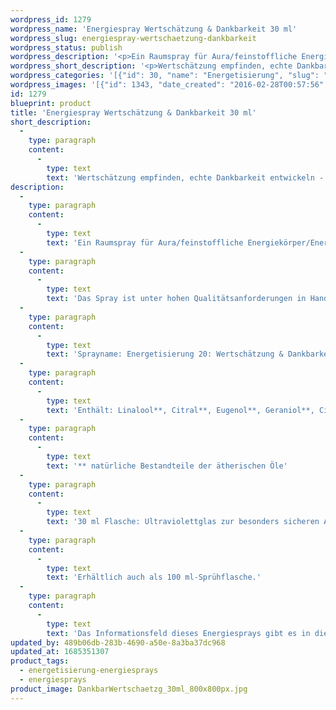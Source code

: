 ```yaml
---
wordpress_id: 1279
wordpress_name: 'Energiespray Wertschätzung & Dankbarkeit 30 ml'
wordpress_slug: energiespray-wertschaetzung-dankbarkeit
wordpress_status: publish
wordpress_description: '<p>Ein Raumspray für Aura/feinstoffliche Energiekörper/Energiefelder und Räume mit einem aktivierbaren Informationsfeld zu Wertschätzung und Dankbarkeit sowie dem energetischen Zugang zu den dazugehörigen universellen Wissenspools.</p><p>Das Spray ist unter hohen Qualitätsanforderungen in Handarbeit in Deutschland hergestellt aus mehrfach gereinigtem und energetisiertem Wasser (76%, konserviert mit 96%igem Weingeist (24%). Abgestimmt auf die Energie ist die Komposition von naturreinen ätherischen Ölen* (bio) (Duftrichtung: umhüllend, tief).</p><p>Sprayname: Energetisierung 20: Wertschätzung &amp; Dankbarkeit. Reihe: Energetisierung</p><p>Enthält: Linalool**, Citral**, Eugenol**, Geraniol**‚ Citronellol**, Farnesol**, Limonene**.<br />** natürliche Bestandteile der ätherischen Öle</p><p>30 ml Flasche: Ultraviolettglas zur besonders sicheren Aufbewahrung mit hochwertigem, goldfarbenen Metallpumpzerstäuber mit Schutzkappe (Steigrohr: Kunststoff). Etikett: sasserfest, leicht energetisiert mit dem Informationsfeld des Airsprays.</p><p>Erhältlich auch als <a href="https://my.feenbaum.de/produkt/energiespray-wertschaetzung-dankbarkeit-100-ml/">100 ml-Sprühflasche</a>.</p><p>Das Informationsfeld dieses Energiesprays gibt es in diesem Shop auch als <a href="https://my.feenbaum.de/produkt-kategorie/energiebilder/fotokarten/energetisierung-fotokarten/">Fotokarte</a>, <a href="https://my.feenbaum.de/produkt-kategorie/energiebilder/wandbilder/energetisierung/">Wandbild</a> und <a href="https://my.feenbaum.de/produkt-kategorie/energiekissen/energetisierung-energiekissen/">Energiekissen</a></p><p><a href="https://my.feenbaum.de/anwendung-energiesprays/">Anwendungshinweise</a></p>'
wordpress_short_description: '<p>Wertschätzung empfinden, echte Dankbarkeit entwickeln &#8211; für sich und andere</p>'
wordpress_categories: '[{"id": 30, "name": "Energetisierung", "slug": "energetisierung-energiesprays"}, {"id": 29, "name": "Energiesprays", "slug": "energiesprays"}]'
wordpress_images: '[{"id": 1343, "date_created": "2016-02-28T00:57:56", "date_created_gmt": "2016-02-27T22:57:56", "date_modified": "2016-02-28T00:57:56", "date_modified_gmt": "2016-02-27T22:57:56", "src": "https://my.feenbaum.de/wp-content/uploads/2016/02/DankbarWertschaetzg_30ml_800x800px.jpg", "name": "DankbarWertschaetzg_30ml_800x800px", "alt": ""}, {"id": 1010, "date_created": "2016-02-25T01:53:29", "date_created_gmt": "2016-02-24T23:53:29", "date_modified": "2016-02-25T01:53:29", "date_modified_gmt": "2016-02-24T23:53:29", "src": "https://my.feenbaum.de/wp-content/uploads/2016/02/20-Wertschaetzung-Dankbarkeit_800x800-W.jpg", "name": "20-Wertschaetzung-Dankbarkeit_800x800-W", "alt": ""}]'
id: 1279
blueprint: product
title: 'Energiespray Wertschätzung & Dankbarkeit 30 ml'
short_description:
  -
    type: paragraph
    content:
      -
        type: text
        text: 'Wertschätzung empfinden, echte Dankbarkeit entwickeln - für sich und andere'
description:
  -
    type: paragraph
    content:
      -
        type: text
        text: 'Ein Raumspray für Aura/feinstoffliche Energiekörper/Energiefelder und Räume mit einem aktivierbaren Informationsfeld zu Wertschätzung und Dankbarkeit sowie dem energetischen Zugang zu den dazugehörigen universellen Wissenspools.'
  -
    type: paragraph
    content:
      -
        type: text
        text: 'Das Spray ist unter hohen Qualitätsanforderungen in Handarbeit in Deutschland hergestellt aus mehrfach gereinigtem und energetisiertem Wasser (76%, konserviert mit 96%igem Weingeist (24%). Abgestimmt auf die Energie ist die Komposition von naturreinen ätherischen Ölen* (bio) (Duftrichtung: umhüllend, tief).'
  -
    type: paragraph
    content:
      -
        type: text
        text: 'Sprayname: Energetisierung 20: Wertschätzung & Dankbarkeit. Reihe: Energetisierung'
  -
    type: paragraph
    content:
      -
        type: text
        text: 'Enthält: Linalool**, Citral**, Eugenol**, Geraniol**‚ Citronellol**, Farnesol**, Limonene**.'
  -
    type: paragraph
    content:
      -
        type: text
        text: '** natürliche Bestandteile der ätherischen Öle'
  -
    type: paragraph
    content:
      -
        type: text
        text: '30 ml Flasche: Ultraviolettglas zur besonders sicheren Aufbewahrung mit hochwertigem, goldfarbenen Metallpumpzerstäuber mit Schutzkappe (Steigrohr: Kunststoff). Etikett: sasserfest, leicht energetisiert mit dem Informationsfeld des Airsprays.'
  -
    type: paragraph
    content:
      -
        type: text
        text: 'Erhältlich auch als 100 ml-Sprühflasche.'
  -
    type: paragraph
    content:
      -
        type: text
        text: 'Das Informationsfeld dieses Energiesprays gibt es in diesem Shop auch als Fotokarte, Wandbild und Energiekissen'
updated_by: 489b06db-283b-4690-a50e-8a3ba37dc968
updated_at: 1685351307
product_tags:
  - energetisierung-energiesprays
  - energiesprays
product_image: DankbarWertschaetzg_30ml_800x800px.jpg
---
```

